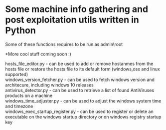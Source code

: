 # Some machine info gathering and post exploitation utils written in Python
Some of these functions requires to be run as admin\root 

*More cool stuff coming soon :)

hosts_file_editor.py - can be used to add or remove hostanmes from the hosts file or restore the hosts file to its default form (windows,osx and linux supported)  
windows_version_fetcher.py - can be used to fetch windows version and architecure, including windows 10 releases  
antivirus_detector.py - can be used to retrieve a list of found AntiViruses products on a machine  
windows_time_adjuster.py - can be used to adjust the windows system time and timezone  
windows_exec_startup_register.py - can be used to register or delete an executable on the windows startup directory or on windows registry startup key
